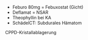 - Feburo 80mg = Febuxostat (Gicht)
- Deflamat = NSAR
- Theophyllin bei KA
- SchädelCT: Subdurales Hämatom


 CPPD-Kristallablagerung
